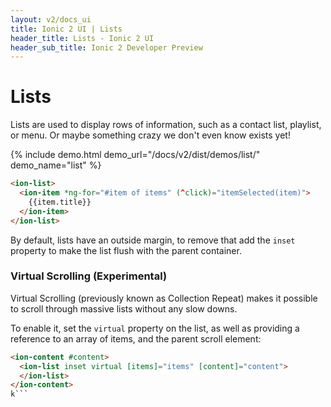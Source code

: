 ```yaml
---
layout: v2/docs_ui
title: Ionic 2 UI | Lists
header_title: Lists - Ionic 2 UI
header_sub_title: Ionic 2 Developer Preview
---
```


<h1 class="title">Lists</h1>

Lists are used to display rows of information, such as a contact list,
playlist, or menu. Or maybe something crazy we don't even know exists yet!

{% include demo.html demo_url="/docs/v2/dist/demos/list/" demo_name="list" %}


```html
<ion-list>
  <ion-item *ng-for="#item of items" (^click)="itemSelected(item)">
    {{item.title}}
  </ion-item>
</ion-list>
```

By default, lists have an outside margin, to remove that add the `inset` property
to make the list flush with the parent container.

### Virtual Scrolling (Experimental)

Virtual Scrolling (previously known as Collection Repeat) makes it possible to scroll through
massive lists without any slow downs.

To enable it, set the `virtual` property on the list, as well as providing a
reference to an array of items, and the parent scroll element:

```html
<ion-content #content>
  <ion-list inset virtual [items]="items" [content]="content">
  </ion-list>
</ion-content>
k```
